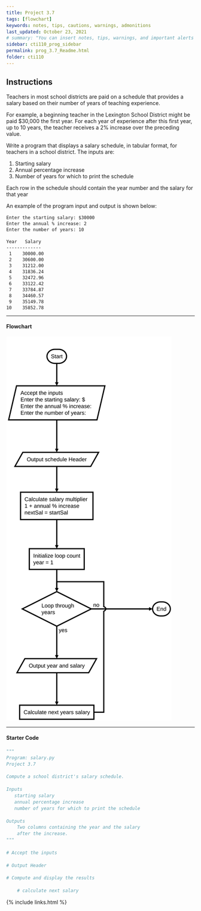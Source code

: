 ```yaml
---
title: Project 3.7
tags: [flowchart]
keywords: notes, tips, cautions, warnings, admonitions
last_updated: October 23, 2021
# summary: "You can insert notes, tips, warnings, and important alerts in your content. These notes are stored as shortcodes made available through the linksrefs.hmtl include."
sidebar: cti110_prog_sidebar
permalink: prog_3.7_Readme.html
folder: cti110
---
```


## Instructions

Teachers in most school districts are paid on a schedule that provides a salary based on their number of years of teaching experience.

For example, a beginning teacher in the Lexington School District might be paid $30,000 the first year. For each year of experience after this first year, up to 10 years, the teacher receives a 2% increase over the preceding value.

Write a program that displays a salary schedule, in tabular format, for teachers in a school district. The inputs are:

1. Starting salary
2. Annual percentage increase
3. Number of years for which to print the schedule

Each row in the schedule should contain the year number and the salary for that year

An example of the program input and output is shown below:

```text
Enter the starting salary: $30000
Enter the annual % increase: 2
Enter the number of years: 10

Year   Salary
-------------
 1    30000.00
 2    30600.00
 3    31212.00
 4    31836.24
 5    32472.96
 6    33122.42
 7    33784.87
 8    34460.57
 9    35149.78
10    35852.78
```

---

#### Flowchart

![flowchart](../../images/cti110_p_3.7_salary.flowchart.svg)

---

#### Starter Code

```python
"""
Program: salary.py
Project 3.7

Compute a school district's salary schedule.

Inputs 
   starting salary
   annual percentage increase
   number of years for which to print the schedule

Outputs
    Two columns containing the year and the salary
    after the increase.
"""

# Accept the inputs

# Output Header

# Compute and display the results

    # calculate next salary

```

{% include links.html %}
